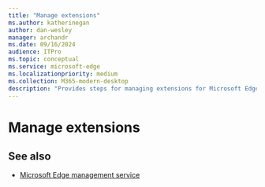 ```yaml
---
title: "Manage extensions"
ms.author: katherinegan
author: dan-wesley
manager: archandr
ms.date: 09/16/2024
audience: ITPro
ms.topic: conceptual
ms.service: microsoft-edge
ms.localizationpriority: medium
ms.collection: M365-modern-desktop
description: "Provides steps for managing extensions for Microsoft Edge management service."
---
```


# Manage extensions



## See also

- [Microsoft Edge management service](microsoft-edge-management-service.md)


